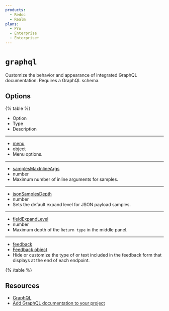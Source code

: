 ```yaml
---
products:
  - Redoc
  - Realm
plans:
  - Pro
  - Enterprise
  - Enterprise+
---
```

# `graphql`

Customize the behavior and appearance of integrated GraphQL documentation. Requires a GraphQL schema.

## Options

{% table %}

* Option
* Type
* Description

---

- [menu](./menu.md)
- object
- Menu options.

---

- [samplesMaxInlineArgs](./samples-max-inline-args.md)
- number
- Maximum number of inline arguments for samples.

---

* [jsonSamplesDepth](./json-samples-depth.md)
* number
* Sets the default expand level for JSON payload samples.

---

- [fieldExpandLevel](./field-expand-level.md)
- number
- Maximum depth of the `Return type` in the middle panel.

---

- [feedback](../feedback.md)
- [Feedback object](../feedback.md#options)
- Hide or customize the type of or text included in the feedback form that displays at the end of each endpoint.

{% /table %}

## Resources

- [GraphQL](https://graphql.org/)
- [Add GraphQL documentation to your project](../../content/api-docs/add-graphql-docs.md)

